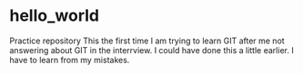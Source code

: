 # hello_world
Practice repository
This the first time I am trying to learn GIT after me not answering about GIT in the interrview.
I could have done this a little earlier.
I have to learn from my mistakes.
